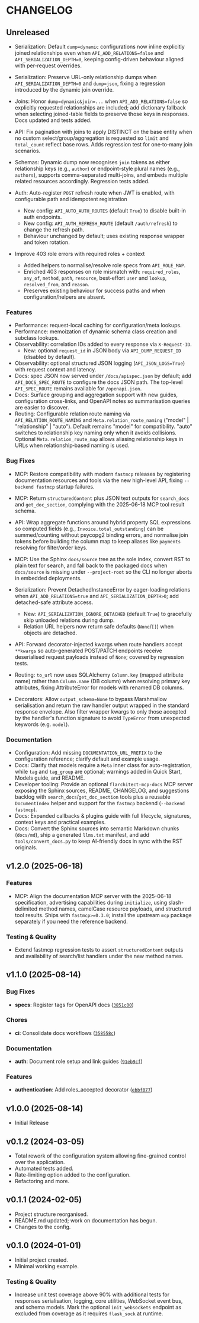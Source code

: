# CHANGELOG

<!-- version list -->

## Unreleased

- Serialization: Default `dump=dynamic` configurations now inline explicitly joined relationships even when `API_ADD_RELATIONS=false` and `API_SERIALIZATION_DEPTH=0`, keeping config-driven behaviour aligned with per-request overrides.

- Serialization: Preserve URL-only relationship dumps when `API_SERIALIZATION_DEPTH=0` and `dump=json`, fixing a regression introduced by the dynamic join override.

- Joins: Honor `dump=dynamic&join=...` when `API_ADD_RELATIONS=false` so explicitly requested relationships are included; add dictionary fallback when selecting joined-table fields to preserve those keys in responses. Docs updated and tests added.

- API: Fix pagination with joins to apply DISTINCT on the base entity when no custom select/group/aggregation is requested so `limit` and `total_count` reflect base rows. Adds regression test for one‑to‑many join scenarios.
- Schemas: Dynamic dump now recognises `join` tokens as either relationship keys (e.g., `author`) or endpoint-style plural names (e.g., `authors`), supports comma-separated multi-joins, and embeds multiple related resources accordingly. Regression tests added.

- Auth: Auto-register `POST` refresh route when JWT is enabled, with configurable path and idempotent registration
  - New config: `API_AUTO_AUTH_ROUTES` (default `True`) to disable built-in auth endpoints.
  - New config: `API_AUTH_REFRESH_ROUTE` (default `/auth/refresh`) to change the refresh path.
  - Behaviour unchanged by default; uses existing response wrapper and token rotation.

- Improve 403 role errors with required roles + context
  - Added helpers to normalise/resolve role specs from `API_ROLE_MAP`.
  - Enriched 403 responses on role mismatch with: `required_roles`, `any_of`, `method`, `path`, `resource`, best‑effort `user` and `lookup`, `resolved_from`, and `reason`.
  - Preserves existing behaviour for success paths and when configuration/helpers are absent.

### Features

- Performance: request-local caching for configuration/meta lookups.
- Performance: memoization of dynamic schema class creation and subclass lookups.
- Observability: correlation IDs added to every response via `X-Request-ID`.
  - New: optional `request_id` in JSON body via `API_DUMP_REQUEST_ID` (disabled by default).
- Observability: optional structured JSON logging (`API_JSON_LOGS=True`) with request context and latency.
- Docs: spec JSON now served under `/docs/apispec.json` by default; add `API_DOCS_SPEC_ROUTE` to configure the docs JSON path. The top-level `API_SPEC_ROUTE` remains available for `/openapi.json`.
- Docs: Surface grouping and aggregation support with new guides, configuration cross-links, and OpenAPI notes so summarisation queries are easier to discover.
- Routing: Configurable relation route naming via `API_RELATION_ROUTE_NAMING` and `Meta.relation_route_naming` ("model" | "relationship" | "auto"). Default remains "model" for compatibility. "auto" switches to relationship key naming only when it avoids collisions. Optional `Meta.relation_route_map` allows aliasing relationship keys in URLs when relationship‑based naming is used.

### Bug Fixes

- MCP: Restore compatibility with modern `fastmcp` releases by registering documentation resources and tools via the new high-level API, fixing `--backend fastmcp` startup failures.
- MCP: Return `structuredContent` plus JSON text outputs for `search_docs` and `get_doc_section`, complying with the 2025-06-18 MCP tool result schema.
- API: Wrap aggregate functions around hybrid property SQL expressions so computed fields (e.g., `Invoice.total_outstanding`) can be summed/counting without psycopg2 binding errors, and normalise join tokens before building the column map to keep aliases like `payments` resolving for filter/order keys.
- MCP: Use the Sphinx `docs/source` tree as the sole index, convert RST to plain text for search, and fall back to the packaged docs when `docs/source` is missing under `--project-root` so the CLI no longer aborts in embedded deployments.
- Serialization: Prevent DetachedInstanceError by eager-loading relations when `API_ADD_RELATIONS=true` and `API_SERIALIZATION_DEPTH>0`; add detached-safe attribute access.
  - New: `API_SERIALIZATION_IGNORE_DETACHED` (default `True`) to gracefully skip unloaded relations during dump.
  - Relation URL helpers now return safe defaults (`None`/`[]`) when objects are detached.
- API: Forward decorator-injected kwargs when route handlers accept `**kwargs` so auto-generated POST/PATCH endpoints receive deserialised request payloads instead of `None`; covered by regression tests.

- Routing: `to_url` now uses SQLAlchemy `Column.key` (mapped attribute name) rather than `Column.name` (DB column) when resolving primary key attributes, fixing AttributeError for models with renamed DB columns.

- Decorators: Allow `output_schema=None` to bypass Marshmallow serialisation and return the raw handler output wrapped in the standard response envelope. Also filter wrapper kwargs to only those accepted by the handler's function signature to avoid `TypeError` from unexpected keywords (e.g. `model`).

### Documentation

- Configuration: Add missing `DOCUMENTATION_URL_PREFIX` to the configuration reference; clarify default and example usage.
- Docs: Clarify that models require a `Meta` inner class for auto-registration, while `tag` and `tag_group` are optional; warnings added in Quick Start, Models guide, and README.
- Developer tooling: Provide an optional `flarchitect-mcp-docs` MCP server exposing the Sphinx sources, README, CHANGELOG, and suggestions backlog with `search_docs`/`get_doc_section` tools plus a reusable `DocumentIndex` helper and support for the `fastmcp` backend (`--backend fastmcp`).
- Docs: Expanded callbacks & plugins guide with full lifecycle, signatures, context keys and practical examples.
- Docs: Convert the Sphinx sources into semantic Markdown chunks (`docs/md`), ship a generated `llms.txt` manifest, and add `tools/convert_docs.py` to keep AI-friendly docs in sync with the RST originals.

## v1.2.0 (2025-06-18)

### Features

- MCP: Align the documentation MCP server with the 2025-06-18 specification, advertising capabilities during `initialize`, using slash-delimited method names, camelCase resource payloads, and structured tool results. Ships with `fastmcp>=0.3.0`; install the upstream ``mcp`` package separately if you need the reference backend.

### Testing & Quality

- Extend fastmcp regression tests to assert `structuredContent` outputs and availability of search/list handlers under the new method names.

## v1.1.0 (2025-08-14)

### Bug Fixes

- **specs**: Register tags for OpenAPI docs
  ([`3851c00`](https://github.com/lewis-morris/flarchitect/commit/3851c002e95f5a55c916f59d16cfa3a72b329e71))

### Chores

- **ci**: Consolidate docs workflows
  ([`358558c`](https://github.com/lewis-morris/flarchitect/commit/358558c0dcab041fed6c0965487328f049740a86))

### Documentation

- **auth**: Document role setup and link guides
  ([`91eb9cf`](https://github.com/lewis-morris/flarchitect/commit/91eb9cf36c0f5087c67249e627aa7f150a3d8429))

### Features

- **authentication**: Add roles_accepted decorator
  ([`ebbf077`](https://github.com/lewis-morris/flarchitect/commit/ebbf077aadf7aff174a859465de4825436d88d61))


## v1.0.0 (2025-08-14)

- Initial Release

## v0.1.2 (2024-03-05)

- Total rework of the configuration system allowing fine-grained control over the application.
- Automated tests added.
- Rate-limiting option added to the configuration.
- Refactoring and more.

## v0.1.1 (2024-02-05)

- Project structure reorganised.
- README.md updated; work on documentation has begun.
- Changes to the config.

## v0.1.0 (2024-01-01)

- Initial project created.
- Minimal working example.
### Testing & Quality

- Increase unit test coverage above 90% with additional tests for responses serialisation, logging, core utilities, WebSocket event bus, and schema models. Mark the optional `init_websockets` endpoint as excluded from coverage as it requires `flask_sock` at runtime.
